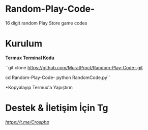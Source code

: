 # Random-Play-Code-
16 digit random Play Store game codes 

# Kurulum 
**Termux Terminal Kodu**

``git clone https://github.com/MuratProct/Random-Play-Code-.git

cd Random-Play-Code-
python RandomCode.py``

*Kopyalayıp Termux'a Yapıştırın 

# Destek & İletişim İçin Tg
*https://t.me/Crosphp*


